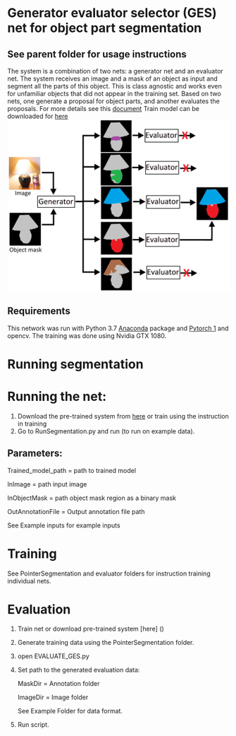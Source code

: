 # Generator evaluator selector (GES) net for object part segmentation
## See parent folder for usage instructions  

The system is a combination of two nets: a generator net and an evaluator net. The system receives an image and a mask of an object as input
and segment all the parts of this object.  This is class agnostic and works even for unfamiliar objects that did not appear in the training set.
Based on two nets, one generate a proposal for object parts, and another evaluates the proposals.
For more details see this [document](https://arxiv.org/pdf/1908.09108.pdf) 
Train model can be downloaded for [here]()
![](Figure1.png)
## Requirements
This network was run with Python 3.7  [Anaconda](https://www.anaconda.com/download/) package and [Pytorch 1](https://pytorch.org/) and opencv. The training was done using Nvidia GTX 1080.

# Running segmentation
# Running the net:
1. Download the pre-trained system from [here](IIIIIIIIIIIIIII) or train using the instruction in training
2. Go to RunSegmentation.py and run (to run on example data).

## Parameters:
Trained_model_path = path to trained model

InImage = path input image

InObjectMask = path object mask region as a binary mask

OutAnnotationFile = Output annotation file path

See Example inputs for example inputs



# Training 
See PointerSegmentation and evaluator folders for instruction training individual nets.  

# Evaluation
1. Train net or download pre-trained system [here] ()
2. Generate training data using the PointerSegmentation folder.
3. open EVALUATE_GES.py
4. Set path to the generated evaluation data:
   
   MaskDir =  Annotation folder 
   
   ImageDir =  Image folder
   
   See Example Folder for data format.
5. Run script.
